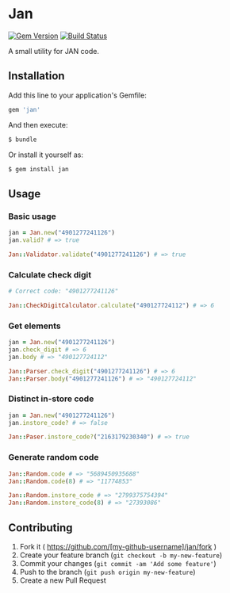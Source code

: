 # Jan

[![Gem Version](https://badge.fury.io/rb/jan.svg)](http://badge.fury.io/rb/jan)
[![Build Status](https://travis-ci.org/s-osa/jan.svg?branch=master)](https://travis-ci.org/s-osa/jan)

A small utility for JAN code.


## Installation

Add this line to your application's Gemfile:

```ruby
gem 'jan'
```

And then execute:

```sh
$ bundle
```

Or install it yourself as:

```sh
$ gem install jan
```


## Usage

### Basic usage

```ruby
jan = Jan.new("4901277241126")
jan.valid? # => true

Jan::Validator.validate("4901277241126") # => true
```

### Calculate check digit

```ruby
# Correct code: "4901277241126"

Jan::CheckDigitCalculator.calculate("490127724112") # => 6
```


### Get elements

```ruby
jan = Jan.new("4901277241126")
jan.check_digit # => 6
jan.body # => "490127724112"

Jan::Parser.check_digit("4901277241126") # => 6
Jan::Parser.body("4901277241126") # => "490127724112"
```

### Distinct in-store code

```ruby
jan = Jan.new("4901277241126")
jan.instore_code? # => false

Jan::Paser.instore_code?("2163179230340") # => true
```

### Generate random code

```ruby
Jan::Random.code # => "5689450935688"
Jan::Random.code(8) # => "11774853"

Jan::Random.instore_code # => "2799375754394"
Jan::Random.instore_code(8) # => "27393086"

```


## Contributing

1. Fork it ( https://github.com/[my-github-username]/jan/fork )
2. Create your feature branch (`git checkout -b my-new-feature`)
3. Commit your changes (`git commit -am 'Add some feature'`)
4. Push to the branch (`git push origin my-new-feature`)
5. Create a new Pull Request
